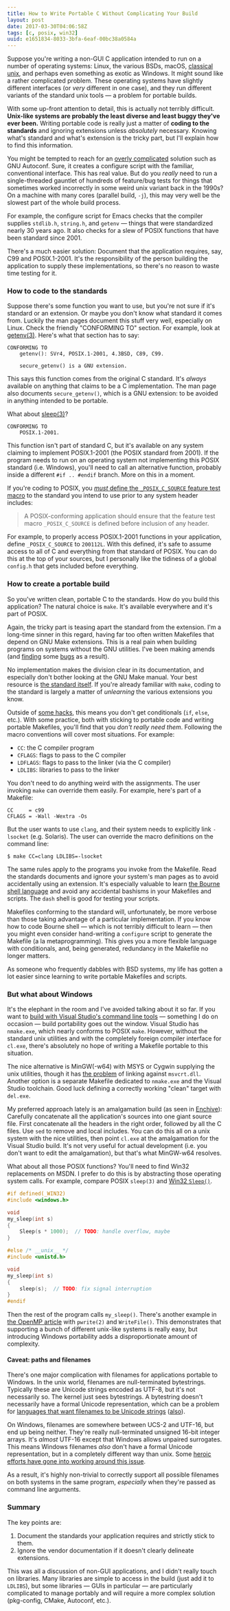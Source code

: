```yaml
---
title: How to Write Portable C Without Complicating Your Build
layout: post
date: 2017-03-30T04:06:58Z
tags: [c, posix, win32]
uuid: e1651834-8033-3bfa-6eaf-00bc38a0584a
---
```


Suppose you're writing a non-GUI C application intended to run on a
number of operating systems: Linux, the various BSDs, macOS, [classical
unix][illumos], and perhaps even something as exotic as Windows. It might
sound like a rather complicated problem. These operating systems have
slightly different interfaces (or *very* different in one case), and they
run different variants of the standard unix tools — a problem for
portable builds.

With some up-front attention to detail, this is actually not terribly
difficult. **Unix-like systems are probably the least diverse and least
buggy they've ever been.** Writing portable code is really just a matter
of **coding to the standards** and ignoring extensions unless
*absolutely* necessary. Knowing what's standard and what's extension is
the tricky part, but I'll explain how to find this information.

You might be tempted to reach for an [overly complicated][ac] solution
such as GNU Autoconf. Sure, it creates a configure script with the
familiar, conventional interface. This has real value. But do you
*really* need to run a single-threaded gauntlet of hundreds of
feature/bug tests for things that sometimes worked incorrectly in some
weird unix variant back in the 1990s? On a machine with many cores
(parallel build, `-j`), this may very well be the slowest part of the
whole build process.

For example, the configure script for Emacs checks that the compiler
supplies `stdlib.h`, `string.h`, and `getenv` — things that were
standardized nearly 30 years ago. It also checks for a slew of POSIX
functions that have been standard since 2001.

There's a much easier solution: Document that the application requires,
say, C99 and POSIX.1-2001. It's the responsibility of the person
building the application to supply these implementations, so there's no
reason to waste time testing for it.

### How to code to the standards

Suppose there's some function you want to use, but you're not sure if
it's standard or an extension. Or maybe you don't know what standard it
comes from. Luckily the man pages document this stuff very well,
especially on Linux. Check the friendly "CONFORMING TO" section. For
example, look at [getenv(3)][getenv]. Here's what that section has to
say:

    CONFORMING TO
        getenv(): SVr4, POSIX.1-2001, 4.3BSD, C89, C99.

        secure_getenv() is a GNU extension.

This says this function comes from the original C standard. It's *always*
available on anything that claims to be a C implementation. The man page
also documents `secure_getenv()`, which is a GNU extension: to be avoided
in anything intended to be portable.

What about [sleep(3)][sleep]?

    CONFORMING TO
        POSIX.1-2001.

This function isn't part of standard C, but it's available on any system
claiming to implement POSIX.1-2001 (the POSIX standard from 2001). If the
program needs to run on an operating system not implementing this POSIX
standard (i.e. Windows), you'll need to call an alternative function,
probably inside a different `#if .. #endif` branch. More on this in a
moment.

If you're coding to POSIX, you [*must* define the `_POSIX_C_SOURCE`
feature test macro][source] to the standard you intend to use prior to
any system header includes:

> A POSIX-conforming application should ensure that the feature test
> macro `_POSIX_C_SOURCE` is defined before inclusion of any header.

For example, to properly access POSIX.1-2001 functions in your
application, define `_POSIX_C_SOURCE` to `200112L`. With this defined,
it's safe to assume access to all of C and everything from that standard
of POSIX. You can do this at the top of your sources, but I personally
like the tidiness of a global `config.h` that gets included before
everything.

### How to create a portable build

So you've written clean, portable C to the standards. How do you build
this application? The natural choice is `make`. It's available
everywhere and it's part of POSIX.

Again, the tricky part is teasing apart the standard from the extension.
I'm a long-time sinner in this regard, having far too often written
Makefiles that depend on GNU Make extensions. This is a real pain when
building programs on systems without the GNU utilities. I've been making
amends (and [finding][bug1] some [bugs][bug2] as a result).

No implementation makes the division clear in its documentation, and
especially don't bother looking at the GNU Make manual. Your best
resource is [the standard itself][make]. If you're already familiar with
`make`, coding to the standard is largely a matter of *unlearning* the
various extensions you know.

Outside of [some hacks][turing], this means you don't get conditionals
(`if`, `else`, etc.). With some practice, both with sticking to portable
code and writing portable Makefiles, you'll find that you *don't really
need them*. Following the macro conventions will cover most situations.
For example:

* `CC`: the C compiler program
* `CFLAGS`: flags to pass to the C compiler
* `LDFLAGS`: flags to pass to the linker (via the C compiler)
* `LDLIBS`: libraries to pass to the linker

You don't need to do anything weird with the assignments. The user
invoking `make` can override them easily. For example, here's part of a
Makefile:

    CC     = c99
    CFLAGS = -Wall -Wextra -Os

But the user wants to use `clang`, and their system needs to explicitly
link `-lsocket` (e.g. Solaris). The user can override the macro
definitions on the command line:

    $ make CC=clang LDLIBS=-lsocket

The same rules apply to the programs you invoke from the Makefile. Read
the standards documents and ignore your system's man pages as to avoid
accidentally using an extension. It's especially valuable to learn [the
Bourne shell language][shell] and avoid any accidental bashisms in your
Makefiles and scripts. The `dash` shell is good for testing your scripts.

Makefiles conforming to the standard will, unfortunately, be more verbose
than those taking advantage of a particular implementation. If you know
how to code Bourne shell — which is not terribly difficult to learn —
then you might even consider hand-writing a `configure` script to
generate the Makefile (a la metaprogramming). This gives you a more
flexible language with conditionals, and, being generated, redundancy in
the Makefile no longer matters.

As someone who frequently dabbles with BSD systems, my life has gotten a
lot easier since learning to write portable Makefiles and scripts.

### But what about Windows

It's the elephant in the room and I've avoided talking about it so far.
If you want to [build with Visual Studio's command line tools][vs] —
something I do on occasion — build portability goes out the window.
Visual Studio has `nmake.exe`, which nearly conforms to POSIX `make`.
However, without the standard unix utilities and with the completely
foreign compiler interface for `cl.exe`, there's absolutely no hope of
writing a Makefile portable to this situation.

The nice alternative is MinGW(-w64) with MSYS or Cygwin supplying the
unix utilities, though it has [the problem][ms] of linking against
`msvcrt.dll`. Another option is a separate Makefile dedicated to
`nmake.exe` and the Visual Studio toolchain. Good luck defining a
correctly working "clean" target with `del.exe`.

My preferred approach lately is an amalgamation build (as seen in
[Enchive][enchive]): Carefully concatenate all the application's sources
into one giant source file. First concatenate all the headers in the
right order, followed by all the C files. Use `sed` to remove and local
includes. You can do this all on a unix system with the nice utilities,
then point `cl.exe` at the amalgamation for the Visual Studio build.
It's not very useful for actual development (i.e. you don't want to edit
the amalgamation), but that's what MinGW-w64 resolves.

What about all those POSIX functions? You'll need to find Win32
replacements on MSDN. I prefer to do this is by abstracting those
operating system calls. For example, compare POSIX `sleep(3)` and [Win32
`Sleep()`][msdn].

~~~c
#if defined(_WIN32)
#include <windows.h>

void
my_sleep(int s)
{
    Sleep(s * 1000);  // TODO: handle overflow, maybe
}

#else /* __unix__ */
#include <unistd.h>

void
my_sleep(int s)
{
    sleep(s);  // TODO: fix signal interruption
}
#endif
~~~

Then the rest of the program calls `my_sleep()`. There's another example
in [the OpenMP article][openmp] with `pwrite(2)` and `WriteFile()`. This
demonstrates that supporting a bunch of different unix-like systems is
really easy, but introducing Windows portability adds a disproportionate
amount of complexity.

#### Caveat: paths and filenames

There's one major complication with filenames for applications portable
to Windows. In the unix world, filenames are null-terminated bytestrings.
Typically these are Unicode strings encoded as UTF-8, but it's not
necessarily so. The kernel just sees bytestrings. A bytestring doesn't
necessarily have a formal Unicode representation, which can be a problem
for [languages that want filenames to be Unicode strings][pep]
([also][emacs]).

On Windows, filenames are somewhere between UCS-2 and UTF-16, but end up
being neither. They're really null-terminated unsigned 16-bit integer
arrays. It's *almost* UTF-16 except that Windows allows unpaired
surrogates. This means Windows filenames *also* don't have a formal
Unicode representation, but in a completely different way than unix. Some
[heroic efforts have gone into working around this issue][wtf].

As a result, it's highly non-trivial to correctly support all possible
filenames on both systems in the same program, *especially* when they're
passed as command line arguments.

### Summary

The key points are:

1. Document the standards your application requires and strictly stick
   to them.
2. Ignore the vendor documentation if it doesn't clearly delineate
   extensions.

This was all a discussion of non-GUI applications, and I didn't really
touch on libraries. Many libraries are simple to access in the build
(just add it to `LDLIBS`), but some libraries — GUIs in particular — are
particularly complicated to manage portably and will require a more
complex solution (pkg-config, CMake, Autoconf, etc.).


[openmp]: /blog/2017/03/01/
[msdn]: https://msdn.microsoft.com/en-us/library/windows/desktop/ms686298(v=vs.85).aspx
[enchive]: https://github.com/skeeto/enchive
[ms]: https://web.archive.org/web/0/https://blogs.msdn.microsoft.com/oldnewthing/20140411-00/?p=1273
[vs]: /blog/2016/06/13/
[shell]: http://pubs.opengroup.org/onlinepubs/009695399/utilities/xcu_chap02.html
[turing]: /blog/2016/04/30/
[make]: http://pubs.opengroup.org/onlinepubs/009695399/utilities/make.html
[source]: http://pubs.opengroup.org/onlinepubs/007904975/functions/xsh_chap02_02.html
[sleep]: https://manpages.debian.org/jessie/manpages-dev/sleep.3.en.html
[getenv]: https://manpages.debian.org/jessie/manpages-dev/getenv.3.en.html
[illumos]: https://en.wikipedia.org/wiki/Illumos
[bug1]: https://marc.info/?l=openbsd-bugs&m=148815538325392&w=2
[bug2]: https://marc.info/?l=openbsd-bugs&m=148734102504016&w=2
[pep]: https://www.python.org/dev/peps/pep-0383/
[wtf]: https://simonsapin.github.io/wtf-8/
[emacs]: http://www.gnu.org/software/emacs/manual/html_node/elisp/Text-Representations.html
[ac]: https://undeadly.org/cgi?action=article;sid=20170930133438
